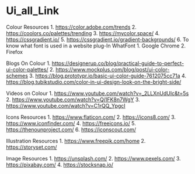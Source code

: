 # Ui_all_Link
Colour
Resources
    1. https://color.adobe.com/trends
    2. https://coolors.co/palettes/trending
    3. https://mycolor.space/
    4. https://cssgradient.io/
    5. https://cssgradient.io/gradient-backgrounds/
    6. To know what font is used in a website plug-In
WhatFont
    1. Google Chrome 
    2. Firefox

Blogs On Colour
    1. https://designerup.co/blog/practical-guide-to-perfect-ui-color-palettes/
    2. https://www.mockplus.com/blog/post/ui-color-schemes
    3. https://blog.prototypr.io/basic-ui-color-guide-7612075cc71a
    4. https://blog.tubikstudio.com/color-in-ui-design-look-on-the-bright-side/

Videos on Colour
    1. https://www.youtube.com/watch?v=_2LLXnUdUIc&t=5s
    2. https://www.youtube.com/watch?v=Qj1FK8n7WgY
    3. https://www.youtube.com/watch?v=C1rQQ_YpgcI

Icons
Resources
    1. https://www.flaticon.com/
    2. https://icons8.com/
    3. https://www.iconfinder.com/
    4. https://freeicons.io/
    5. https://thenounproject.com/
    6. https://iconscout.com/

Illustration
Resources
    1. https://www.freepik.com/home
    2. https://storyset.com/

Image
Resources
    1. https://unsplash.com/
    2. https://www.pexels.com/
    3. https://pixabay.com/
    4. https://stocksnap.io/

